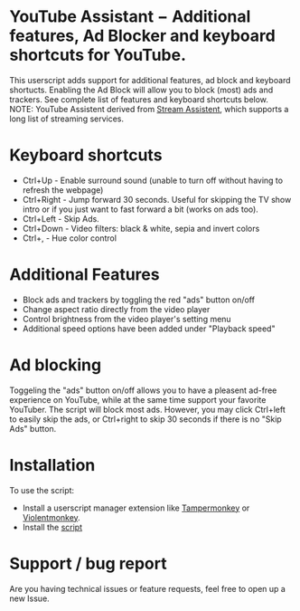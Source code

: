 # YouTube Assistant − Additional features, Ad Blocker and keyboard shortcuts for YouTube.

This userscript adds support for additional features, ad block and keyboard shortucts. Enabling the Ad Block will allow you to block (most) ads and trackers.
See complete list of features and keyboard shortcuts below.
NOTE: YouTube Assistent derived from [Stream Assistent](https://github.com/CHJ85/Stream-Assistent), which supports a long list of streaming services.

# Keyboard shortcuts
 - Ctrl+Up - Enable surround sound (unable to turn off without having to refresh the webpage)
 - Ctrl+Right - Jump forward 30 seconds. Useful for skipping the TV show intro or if you just want to fast forward a bit (works on ads too).
 - Ctrl+Left - Skip Ads.
 - Ctrl+Down - Video filters: black & white, sepia and invert colors
 - Ctrl+, - Hue color control
# Additional Features
 - Block ads and trackers by toggling the red "ads" button on/off
 - Change aspect ratio directly from the video player
 - Control brightness from the video player's setting menu
 - Additional speed options have been added under "Playback speed"
# Ad blocking
Toggeling the "ads" button on/off allows you to have a pleasent ad-free experience on YouTube, while at the same time support your favorite YouTuber.
The script will block most ads. However, you may click Ctrl+left to easily skip the ads, or Ctrl+right to skip 30 seconds if there is no "Skip Ads" button.
# Installation
To use the script:
 - Install a userscript manager extension like [Tampermonkey](https://www.tampermonkey.net/) or [Violentmonkey](https://violentmonkey.github.io/).
 - Install the [script](https://github.com/chj85/YouTube-Assistent/raw/main/main.user.js)
# Support / bug report
Are you having technical issues or feature requests, feel free to open up a new Issue.
